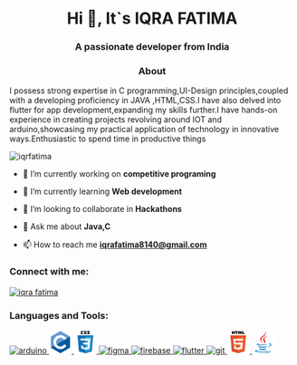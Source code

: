 <h1 align="center">Hi 👋, It`s IQRA FATIMA</h1>
<h3 align="center">A passionate developer from India</h3>
<h3 align="center">About</h3>
<p>I possess strong expertise in C programming,UI-Design principles,coupled with a developing proficiency in JAVA ,HTML,CSS.I have also delved into flutter for app development,expanding my skills further.I have hands-on experience in creating projects revolving around IOT and arduino,showcasing my practical application of  technology in innovative ways.Enthusiastic to spend time in productive things </p>
<p align="left"> <img src="https://komarev.com/ghpvc/?username=iqrfatima&label=Profile%20views&color=0e75b6&style=flat" alt="iqrfatima" /> </p>

- 🔭 I’m currently working on **competitive programing**

- 🌱 I’m currently learning **Web development**

- 👯 I’m looking to collaborate in **Hackathons**

- 💬 Ask me about **Java,C**

- 📫 How to reach me **iqrafatima8140@gmail.com**

<h3 align="left">Connect with me:</h3>
<p align="left">
<a href="https://linkedin.com/in/iqra-fatima-a15bba2ba" target="blank"><img align="center" src="https://raw.githubusercontent.com/rahuldkjain/github-profile-readme-generator/master/src/images/icons/Social/linked-in-alt.svg" alt="iqra fatima" height="30" width="40" /></a>
</p>

<h3 align="left">Languages and Tools:</h3>
<p align="left"> <a href="https://www.arduino.cc/" target="_blank" rel="noreferrer"> <img src="https://cdn.worldvectorlogo.com/logos/arduino-1.svg" alt="arduino" width="40" height="40"/> </a> <a href="https://www.cprogramming.com/" target="_blank" rel="noreferrer"> <img src="https://raw.githubusercontent.com/devicons/devicon/master/icons/c/c-original.svg" alt="c" width="40" height="40"/> </a> <a href="https://www.w3schools.com/css/" target="_blank" rel="noreferrer"> <img src="https://raw.githubusercontent.com/devicons/devicon/master/icons/css3/css3-original-wordmark.svg" alt="css3" width="40" height="40"/> </a> <a href="https://www.figma.com/" target="_blank" rel="noreferrer"> <img src="https://www.vectorlogo.zone/logos/figma/figma-icon.svg" alt="figma" width="40" height="40"/> </a> <a href="https://firebase.google.com/" target="_blank" rel="noreferrer"> <img src="https://www.vectorlogo.zone/logos/firebase/firebase-icon.svg" alt="firebase" width="40" height="40"/> </a> <a href="https://flutter.dev" target="_blank" rel="noreferrer"> <img src="https://www.vectorlogo.zone/logos/flutterio/flutterio-icon.svg" alt="flutter" width="40" height="40"/> </a> <a href="https://git-scm.com/" target="_blank" rel="noreferrer"> <img src="https://www.vectorlogo.zone/logos/git-scm/git-scm-icon.svg" alt="git" width="40" height="40"/> </a> <a href="https://www.w3.org/html/" target="_blank" rel="noreferrer"> <img src="https://raw.githubusercontent.com/devicons/devicon/master/icons/html5/html5-original-wordmark.svg" alt="html5" width="40" height="40"/> </a> <a href="https://www.java.com" target="_blank" rel="noreferrer"> <img src="https://raw.githubusercontent.com/devicons/devicon/master/icons/java/java-original.svg" alt="java" width="40" height="40"/> </a> </p>
